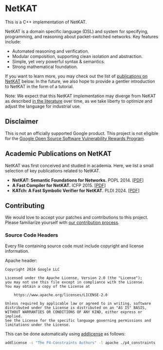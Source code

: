 # NetKAT

This is a C++ implementation of NetKAT.

NetKAT is a domain specific language (DSL) and system for specifying,
programming, and reasoning about packet-switched networks. Key features include:

* Automated reasoning and verification.
* Modular composition, supporting clean isolation and abstraction.
* Simple, yet very powerful syntax & semantics.
* Strong mathematical foundation.

If you want to learn more, you may check out the list of
[publications on NetKAT](#academic-publications-on-netkat) below. In the future,
we also hope to provide a gentler introduction to NetKAT in the form of a
tutorial.

Note: We expect that this NetKAT implementation may diverge from NeKAT as
described [in the literature](#academic-publications-on-netkat) over time,
as we take liberty to optimize and adjust the language for industrial use.

## Disclaimer

This is not an officially supported Google product. This project is not
eligible for the [Google Open Source Software Vulnerability Rewards
Program](https://bughunters.google.com/open-source-security).

## Academic Publications on NetKAT

NetKAT was first conceived and studied in academia.
Here, we list a small selection of key publications related to NetKAT.

* **NetKAT: Semantic Foundations for Networks.** POPL 2014.
  [[PDF]](https://www.cs.cornell.edu/~jnfoster/papers/frenetic-netkat.pdf)
* **A Fast Compiler for NetKAT.** ICFP 2015.
  [[PDF]](https://www.cs.cornell.edu/~jnfoster/papers/netkat-compiler.pdf)
* **KATch: A Fast Symbolic Verifier for NetKAT.** PLDI 2024.
  [[PDF]](https://research.google/pubs/katch-a-fast-symbolic-verifier-for-netkat/)

## Contributing

We would love to accept your patches and contributions to this project. Please
familiarize yourself with [our contribution process](docs/CONTRIBUTING.md).

### Source Code Headers

Every file containing source code must include copyright and license
information.

Apache header:

    Copyright 2024 Google LLC

    Licensed under the Apache License, Version 2.0 (the "License");
    you may not use this file except in compliance with the License.
    You may obtain a copy of the License at

        https://www.apache.org/licenses/LICENSE-2.0

    Unless required by applicable law or agreed to in writing, software
    distributed under the License is distributed on an "AS IS" BASIS,
    WITHOUT WARRANTIES OR CONDITIONS OF ANY KIND, either express or implied.
    See the License for the specific language governing permissions and
    limitations under the License.

This can be done automatically using
[addlicense](https://github.com/google/addlicense) as follows:
```sh
addlicense -c "The P4-Constraints Authors" -l apache ./p4_constraints
```
